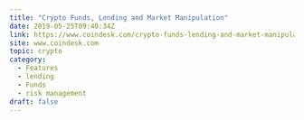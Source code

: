 ```yaml
---
title: "Crypto Funds, Lending and Market Manipulation"
date: 2019-05-25T09:40:34Z
link: https://www.coindesk.com/crypto-funds-lending-and-market-manipulation?utm_medium=RSS&utm_source=hune
site: www.coindesk.com
topic: crypto
category:
  - Features
  - lending
  - Funds
  - risk management
draft: false
---
```


